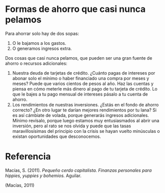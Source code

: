# Formas de ahorro que casi nunca pelamos
Para ahorrar solo hay de dos sopas:
1. O le bajamos a los gastos.
2. O generamos ingresos extra.

Dos cosas que casi nunca pelamos, que pueden ser una gran fuente de ahorro o recursos adicionales:
1. Nuestra deuda de tarjetas de crédito. ¿Cuánto pagas de intereses por abonar solo el mínimo o haber financiado una compra por meses y meses? Puede que varios cientos de pesos al año. Haz las cuentas y piensa en cómo meterle más dinero al pago de tu tarjeta de crédito. Lo que le bajes a tu pago mensual de intereses pásalo a tu cuenta de ahorro.
2. Los rendimientos de nuestras inversiones. ¿Estás en el fondo de ahorro correcto? ¿En otro lugar te darían mejores rendimientos por tu lana? Si es así cámbiate de volada, porque generarás ingresos adicionales. Mínimo revísalo, porque luego estamos muy entusiasmados al abrir una inversión, pero al rato se nos olvida y puede que las tasas maravillosísimas del principio con la crisis se hayan vuelto minúsculas o existan oportunidades que desconocemos.

# Referencia
Macías, S. (2011). _Pequeño cerdo capitalista. Finanzas personales para hippies, yuppies y bohemios._ Aguilar.

(Macías, 2011)